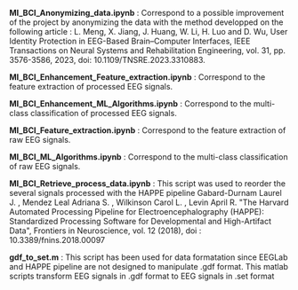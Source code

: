 **MI_BCI_Anonymizing_data.ipynb** : Correspond to a possible improvement of the project by anonymizing the data with the method developped on the following article : L. Meng, X. Jiang, J. Huang, W. Li, H. Luo and D. Wu, User Identity Protection in EEG-Based Brain–Computer Interfaces, IEEE Transactions on Neural Systems and Rehabilitation Engineering, vol. 31, pp. 3576-3586, 2023, doi: 10.1109/TNSRE.2023.3310883.

**MI_BCI_Enhancement_Feature_extraction.ipynb** : Correspond to the feature extraction of processed EEG signals.

**MI_BCI_Enhancement_ML_Algorithms.ipynb** : Correspond to the multi-class classification of processed EEG signals.

**MI_BCI_Feature_extraction.ipynb** : Correspond to the feature extraction of raw EEG signals.

**MI_BCI_ML_Algorithms.ipynb** : Correspond to the multi-class classification of raw EEG signals.

**MI_BCI_Retrieve_process_data.ipynb** : This script was used to reorder the several signals processed with the HAPPE pipeline Gabard-Durnam Laurel J. , Mendez Leal Adriana S. , Wilkinson Carol L. , Levin April R. "The Harvard Automated Processing Pipeline for Electroencephalography (HAPPE): Standardized Processing Software for Developmental and High-Artifact Data", Frontiers in Neuroscience, vol. 12 (2018), doi : 10.3389/fnins.2018.00097

**gdf_to_set.m** : This script has been used for data formatation since EEGLab and HAPPE pipeline are not designed to manipulate .gdf format. This matlab scripts transform EEG signals in .gdf format to EEG signals in .set format
